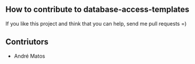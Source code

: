 ## How to contribute to database-access-templates

If you like this project and think that you can help, send me pull requests =)


## Contriutors

 - André Matos